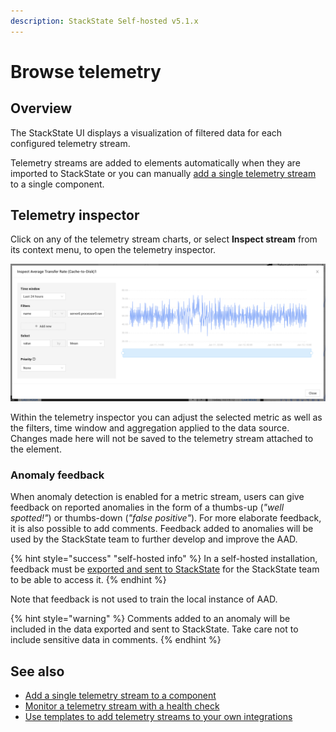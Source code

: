 ```yaml
---
description: StackState Self-hosted v5.1.x 
---
```


# Browse telemetry

## Overview

The StackState UI displays a visualization of filtered data for each configured telemetry stream.

Telemetry streams are added to elements automatically when they are imported to StackState or you can manually [add a single telemetry stream](add-telemetry-to-element.md) to a single component.

## Telemetry inspector

Click on any of the telemetry stream charts, or select **Inspect stream** from its context menu, to open the telemetry inspector.

![Telemetry inspector](../../.gitbook/assets/v50_telemetry-inspector.png)

Within the telemetry inspector you can adjust the selected metric as well as the filters, time window and aggregation applied to the data source. Changes made here will not be saved to the telemetry stream attached to the element.

### Anomaly feedback

When anomaly detection is enabled for a metric stream, users can give feedback on reported anomalies in the form of a thumbs-up (*"well spotted!"*) or thumbs-down (*"false positive"*). For more elaborate feedback, it is also possible to add comments. Feedback added to anomalies will be used by the StackState team to further develop and improve the AAD.

{% hint style="success" "self-hosted info" %}
In a self-hosted installation, feedback must be [exported and sent to StackState](/configure/anomaly-detection/export-anomaly-feedback.md) for the StackState team to be able to access it.
{% endhint %}

Note that feedback is not used to train the local instance of AAD.

{% hint style="warning" %} 
Comments added to an anomaly will be included in the data exported and sent to StackState. Take care not to include sensitive data in comments.
{% endhint %}

## See also

* [Add a single telemetry stream to a component](add-telemetry-to-element.md)
* [Monitor a telemetry stream with a health check](../checks-and-monitors/add-a-health-check.md)
* [Use templates to add telemetry streams to your own integrations](../../configure/telemetry/telemetry_synchronized_topology.md "StackState Self-Hosted only")
